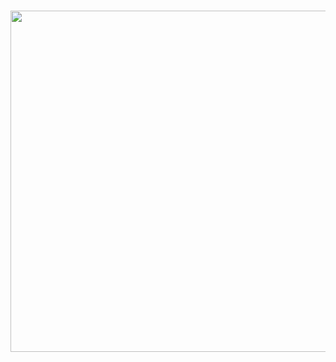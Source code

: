 <div align="center">
  <br />
  <p>
    <a href="https://lolz.guru"><img src="https://i.imgur.com/Qtgo1Ll.png" width="546" /> </a>
  </p>
  <br />
  <p>
 
